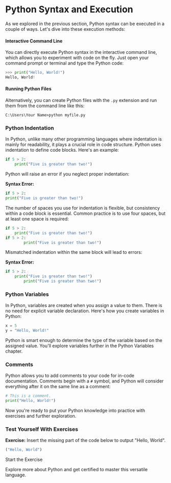 # Python Syntax and Execution

As we explored in the previous section, Python syntax can be executed in a couple of ways. Let's dive into these execution methods:

#### Interactive Command Line

You can directly execute Python syntax in the interactive command line, which allows you to experiment with code on the fly. Just open your command prompt or terminal and type the Python code:

```python
>>> print("Hello, World!")
Hello, World!
```

#### Running Python Files

Alternatively, you can create Python files with the `.py` extension and run them from the command line like this:

```shell
C:\Users\Your Name>python myfile.py
```

### Python Indentation

In Python, unlike many other programming languages where indentation is mainly for readability, it plays a crucial role in code structure. Python uses indentation to define code blocks. Here's an example:

```python
if 5 > 2:
    print("Five is greater than two!")
```

Python will raise an error if you neglect proper indentation:

**Syntax Error:**

```python
if 5 > 2:
print("Five is greater than two!")
```

The number of spaces you use for indentation is flexible, but consistency within a code block is essential. Common practice is to use four spaces, but at least one space is required:

```python
if 5 > 2:
    print("Five is greater than two!") 
if 5 > 2:
        print("Five is greater than two!")
```

Mismatched indentation within the same block will lead to errors:

**Syntax Error:**

```python
if 5 > 2:
    print("Five is greater than two!")
        print("Five is greater than two!")
```

### Python Variables

In Python, variables are created when you assign a value to them. There is no need for explicit variable declaration. Here's how you create variables in Python:

```python
x = 5
y = "Hello, World!"
```

Python is smart enough to determine the type of the variable based on the assigned value. You'll explore variables further in the Python Variables chapter.

### Comments

Python allows you to add comments to your code for in-code documentation. Comments begin with a `#` symbol, and Python will consider everything after it on the same line as a comment:

```python
# This is a comment.
print("Hello, World!")
```

Now you're ready to put your Python knowledge into practice with exercises and further exploration.

### Test Yourself With Exercises

**Exercise:** Insert the missing part of the code below to output "Hello, World".

```python
("Hello, World")
```

Start the Exercise

Explore more about Python and get certified to master this versatile language.
